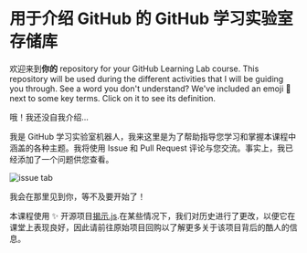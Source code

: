 # 用于介绍 GitHub 的 GitHub 学习实验室存储库

欢迎来到**你的** repository for your GitHub Learning Lab course. This repository will be used during the different activities that I will be guiding you through. See a word you don't understand? We've included an emoji 📖 next to some key terms. Click on it to see its definition.

哦！我还没自我介绍...

我是 GitHub 学习实验室机器人，我来这里是为了帮助指导您学习和掌握本课程中涵盖的各种主题。我将使用 Issue 和 Pull Request 评论与您交流。事实上，我已经添加了一个问题供您查看。

![issue tab](https://lab.github.com/public/images/issue_tab.png)

我会在那里见到你，等不及要开始了！

本课程使用 :sparkles: 开源项目[揭示.js](https://github.com/hakimel/reveal.js/).在某些情况下，我们对历史进行了更改，以便它在课堂上表现良好，因此请前往原始项目回购以了解更多关于该项目背后的酷人的信息。
